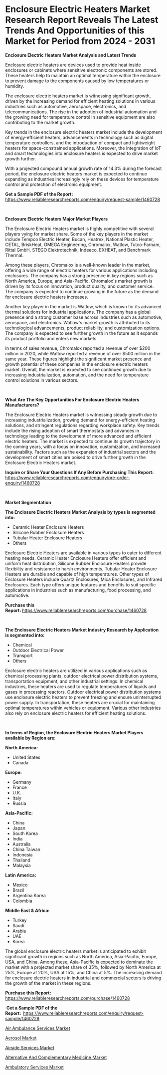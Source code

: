 <p><h1>Enclosure Electric Heaters Market Research Report Reveals The Latest Trends And Opportunities of this Market for Period from 2024 - 2031</h1></p><p><strong>Enclosure Electric Heaters Market Analysis and Latest Trends</strong></p>
<p><p>Enclosure electric heaters are devices used to provide heat inside enclosures or cabinets where sensitive electronic components are stored. These heaters help to maintain an optimal temperature within the enclosure to prevent damage to the components caused by low temperatures or humidity.</p><p>The enclosure electric heaters market is witnessing significant growth, driven by the increasing demand for efficient heating solutions in various industries such as automotive, aerospace, electronics, and telecommunications. The rise in the adoption of industrial automation and the growing need for temperature control in sensitive equipment are also contributing to the market growth.</p><p>Key trends in the enclosure electric heaters market include the development of energy-efficient heaters, advancements in technology such as digital temperature controllers, and the introduction of compact and lightweight heaters for space-constrained applications. Moreover, the integration of IoT and smart technologies into enclosure heaters is expected to drive market growth further.</p><p>With a projected compound annual growth rate of 14.3% during the forecast period, the enclosure electric heaters market is expected to continue expanding as industries increasingly rely on these devices for temperature control and protection of electronic equipment.</p></p>
<p><strong>Get a Sample PDF of the Report:&nbsp;</strong> <a href="https://www.reliableresearchreports.com/enquiry/request-sample/1460728">https://www.reliableresearchreports.com/enquiry/request-sample/1460728</a></p>
<p>&nbsp;</p>
<p><strong>Enclosure Electric Heaters Major Market Players</strong></p>
<p><p>The Enclosure Electric Heaters market is highly competitive with several players vying for market share. Some of the key players in the market include Tempco Electric Heater, Bucan, Heatrex, National Plastic Heater, CETAL, BriskHeat, OMEGA Engineering, Chromalox, Watlow, Tutco-Farnam, Rittal GmbH, STEGO Elektrotechnik, Indeeco, EXHEAT, and Benchmark Thermal.</p><p>Among these players, Chromalox is a well-known leader in the market, offering a wide range of electric heaters for various applications including enclosures. The company has a strong presence in key regions such as North America, Europe, and Asia-Pacific. Chromalox's market growth is driven by its focus on innovation, product quality, and customer service. The company is expected to continue growing in the future as the demand for enclosure electric heaters increases.</p><p>Another key player in the market is Watlow, which is known for its advanced thermal solutions for industrial applications. The company has a global presence and a strong customer base across industries such as automotive, aerospace, and electronics. Watlow's market growth is attributed to its technological advancements, product reliability, and customization options. The company is expected to see further growth in the future as it expands its product portfolio and enters new markets.</p><p>In terms of sales revenue, Chromalox reported a revenue of over $200 million in 2020, while Watlow reported a revenue of over $500 million in the same year. These figures highlight the significant market presence and growth potential of these companies in the enclosure electric heaters market. Overall, the market is expected to see continued growth due to increasing industrialization, automation, and the need for temperature control solutions in various sectors.</p></p>
<p>&nbsp;</p>
<p><strong>What Are The Key Opportunities For Enclosure Electric Heaters Manufacturers?</strong></p>
<p><p>The Enclosure Electric Heaters market is witnessing steady growth due to increasing industrialization, growing demand for energy-efficient heating solutions, and stringent regulations regarding workplace safety. Key trends include the rising adoption of smart thermostats and advances in technology leading to the development of more advanced and efficient electric heaters. The market is expected to continue its growth trajectory in the coming years, with a focus on innovation, customization, and increased sustainability. Factors such as the expansion of industrial sectors and the development of smart cities are poised to drive further growth in the Enclosure Electric Heaters market.</p></p>
<p><strong>Inquire or Share Your Questions If Any Before Purchasing This Report:</strong> <a href="https://www.reliableresearchreports.com/enquiry/pre-order-enquiry/1460728">https://www.reliableresearchreports.com/enquiry/pre-order-enquiry/1460728</a></p>
<p>&nbsp;</p>
<p><strong>Market Segmentation</strong></p>
<p><strong>The Enclosure Electric Heaters Market Analysis by types is segmented into:</strong></p>
<p><ul><li>Ceramic Heater Enclosure Heaters</li><li>Silicone Rubber Enclosure Heaters</li><li>Tubular Heater Enclosure Heaters</li><li>Others</li></ul></p>
<p><p>Enclosure Electric Heaters are available in various types to cater to different heating needs. Ceramic Heater Enclosure Heaters offer efficient and uniform heat distribution, Silicone Rubber Enclosure Heaters provide flexibility and resistance to harsh environments, Tubular Heater Enclosure Heaters are durable and capable of high temperatures. Other types of Enclosure Heaters include Quartz Enclosures, Mica Enclosures, and Infrared Enclosures. Each type offers unique features and benefits to suit specific applications in industries such as manufacturing, food processing, and automotive.</p></p>
<p><strong>Purchase this Report:&nbsp;</strong><a href="https://www.reliableresearchreports.com/purchase/1460728">https://www.reliableresearchreports.com/purchase/1460728</a></p>
<p>&nbsp;</p>
<p><strong>The Enclosure Electric Heaters Market Industry Research by Application is segmented into:</strong></p>
<p><ul><li>Chemical</li><li>Outdoor Electrical Power</li><li>Transport</li><li>Others</li></ul></p>
<p><p>Enclosure electric heaters are utilized in various applications such as chemical processing plants, outdoor electrical power distribution systems, transportation equipment, and other industrial settings. In chemical industries, these heaters are used to regulate temperatures of liquids and gases in processing reactors. Outdoor electrical power distribution systems use enclosure electric heaters to prevent freezing and ensure uninterrupted power supply. In transportation, these heaters are crucial for maintaining optimal temperatures within vehicles or equipment. Various other industries also rely on enclosure electric heaters for efficient heating solutions.</p></p>
<p>&nbsp;</p>
<p><strong>In terms of Region, the Enclosure Electric Heaters Market Players available by Region are:</strong></p>
<p>
    <p> <strong> North America: </strong>
        <ul>
            <li>United States</li>
            <li>Canada</li>
        </ul>
        </p> 
    <p> <strong> Europe: </strong>
        <ul>
            <li>Germany</li>
            <li>France</li>
            <li>U.K.</li>
            <li>Italy</li>
            <li>Russia</li>
        </ul>
        </p> 
    <p> <strong> Asia-Pacific: </strong>
        <ul>
            <li>China</li>
            <li>Japan</li>
            <li>South Korea</li>
            <li>India</li>
            <li>Australia</li>
            <li>China Taiwan</li>
            <li>Indonesia</li>
            <li>Thailand</li>
            <li>Malaysia</li>
        </ul>
        </p> 
    <p> <strong> Latin America: </strong>
        <ul>
            <li>Mexico</li>
            <li>Brazil</li>
            <li>Argentina Korea</li>
            <li>Colombia</li>
        </ul>
        </p> 
    <p> <strong> Middle East & Africa: </strong>
        <ul>
            <li>Turkey</li>
            <li>Saudi</li>
            <li>Arabia</li>
            <li>UAE</li>
            <li>Korea</li>
        </ul>
    </p>
    </p>
<p><p>The global enclosure electric heaters market is anticipated to exhibit significant growth in regions such as North America, Asia-Pacific, Europe, USA, and China. Among these, Asia-Pacific is expected to dominate the market with a projected market share of 35%, followed by North America at 25%, Europe at 20%, USA at 15%, and China at 5%. The increasing demand for enclosure electric heaters in industrial and commercial sectors is driving the growth of the market in these regions.</p></p>
<p><strong>Purchase this Report: </strong><a href="https://www.reliableresearchreports.com/purchase/1460728">https://www.reliableresearchreports.com/purchase/1460728</a></p>
<p>&nbsp;<strong>Get a Sample PDF of the Report:&nbsp;&nbsp;</strong><a href="https://www.reliableresearchreports.com/enquiry/request-sample/1460728">https://www.reliableresearchreports.com/enquiry/request-sample/1460728</a></p>
<p><strong></strong></p>
<p><p><a href="https://medium.com/p/58d072ed8179/edit">Air Ambulance Services Market</a></p><p><a href="https://medium.com/p/9770122bc2ca/edit">Aerosol Market</a></p><p><a href="https://medium.com/p/33b22feaaeb7/edit">Airside Services Market</a></p><p><a href="https://medium.com/p/5fc149bde1c1/edit">Alternative And Complementary Medicine Market</a></p><p><a href="https://medium.com/p/3cf35a1c4272/edit">Ambulatory Services Market</a></p></p>